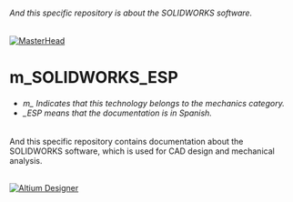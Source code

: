
<h6 align="justify">And this specific repository is about the SOLIDWORKS software.</h6>

[![MasterHead](http://dicer0.com/wp-content/uploads/2023/09/SOLIDWORKS-di_cer0-Banner.png)](https://dicer0.com/#skills)
# m_SOLIDWORKS_ESP
<h6 align="justify">
  <ul>
    <li>m_ Indicates that this technology belongs to the mechanics category.</li>
    <li>_ESP means that the documentation is in Spanish.</li>
  </ul>
</h6>
And this specific repository contains documentation about the SOLIDWORKS software, which is used for CAD design and mechanical analysis.
&nbsp;
<br/>
&nbsp;

[![Altium Designer](http://dicer0.com/wp-content/uploads/2023/09/m_SOLIDWORS-Thesis_Wars_Explosion.gif)](https://dicer0.com/#skills)
